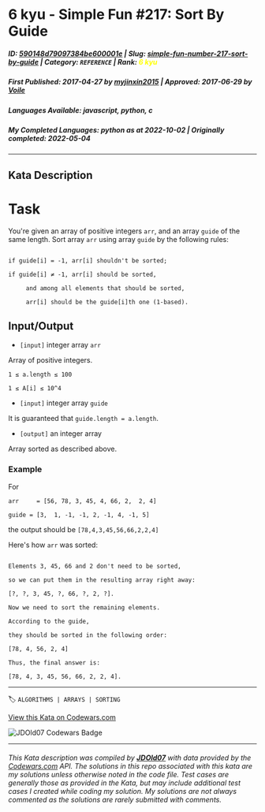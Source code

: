 # 6 kyu - Simple Fun #217: Sort By Guide

##### **ID**: [590148d79097384be600001e](https://www.codewars.com/kata/590148d79097384be600001e) | **Slug**: [simple-fun-number-217-sort-by-guide](https://www.codewars.com/kata/590148d79097384be600001e) | **Category**: `REFERENCE` | **Rank**: <span style="color:yellow">6 kyu</span>

##### **First Published**: 2017-04-27 ***by*** [myjinxin2015](https://www.codewars.com/users/myjinxin2015) | **Approved**: 2017-06-29 ***by*** [Voile](https://www.codewars.com/users/Voile)

##### **Languages Available**: javascript, python, c

##### **My Completed Languages**: python ***as at*** 2022-10-02 | **Originally completed**: 2022-05-04

---

## Kata Description


# Task



 You're given an array of positive integers `arr`, and an array `guide` of the same length. Sort array `arr` using array `guide` by the following rules:

```

if guide[i] = -1, arr[i] shouldn't be sorted;

if guide[i] ≠ -1, arr[i] should be sorted, 

     and among all elements that should be sorted, 

     arr[i] should be the guide[i]th one (1-based).

```



## Input/Output





 - `[input]` integer array `arr`



  Array of positive integers.



  `1 ≤ a.length ≤ 100`



  `1 ≤ A[i] ≤ 10^4`



 

 - `[input]` integer array `guide`



  It is guaranteed that `guide.length = a.length`.





 - `[output]` an integer array



  Array sorted as described above.



### Example



 For

 

 `arr     = [56, 78, 3, 45, 4, 66, 2,  2, 4]`

 

 `guide = [3,  1, -1, -1, 2, -1, 4, -1, 5]`

 

 the output should be `[78,4,3,45,56,66,2,2,4]`



 Here's how `arr` was sorted:

```

Elements 3, 45, 66 and 2 don't need to be sorted, 

so we can put them in the resulting array right away:

[?, ?, 3, 45, ?, 66, ?, 2, ?].

Now we need to sort the remaining elements. 

According to the guide, 

they should be sorted in the following order:

[78, 4, 56, 2, 4]

Thus, the final answer is:

[78, 4, 3, 45, 56, 66, 2, 2, 4].

```

---


🏷 `ALGORITHMS | ARRAYS | SORTING`


[View this Kata on Codewars.com](https://www.codewars.com/kata/590148d79097384be600001e)

![](https://www.codewars.com/users/jdold07/badges/large "JDOld07 Codewars Badge")

---

###### *This Kata description was compiled by [**JDOld07**](https://tpstech.dev) with data provided by the [Codewars.com](https://www.codewars.com) API.  The solutions in this repo associated with this kata are my solutions unless otherwise noted in the code file.  Test cases are generally those as provided in the Kata, but may include additional test cases I created while coding my solution.  My solutions are not always commented as the solutions are rarely submitted with comments.*
